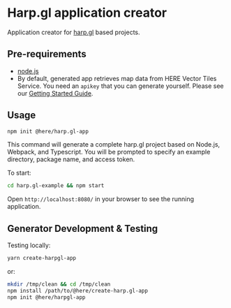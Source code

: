# Harp.gl application creator

Application creator for [harp.gl](https://github.com/lume/harp.gl) based projects.

## Pre-requirements

-   [node.js](https://nodejs.org/)
-   By default, generated app retrieves map data from HERE Vector Tiles Service. You need an `apikey` that you can generate yourself. Please see our [Getting Started Guide](../../docs/GettingStartedGuide.md).

## Usage

```sh
npm init @here/harp.gl-app
```

This command will generate a complete harp.gl project based on Node.js, Webpack, and Typescript.
You will be prompted to specify an example directory, package name, and access token.

To start:

```sh
cd harp.gl-example && npm start
```

Open `http://localhost:8080/` in your browser to see the running application.

## Generator Development & Testing

Testing locally:

```sh
yarn create-harpgl-app
```

or:

```sh
mkdir /tmp/clean && cd /tmp/clean
npm install /path/to/@here/create-harp.gl-app
npm init @here/harpgl-app
```
